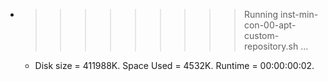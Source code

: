 * >>>>>>>>> Running inst-min-con-00-apt-custom-repository.sh ...
  * Disk size = 411988K. Space Used = 4532K. Runtime = 00:00:00:02.

